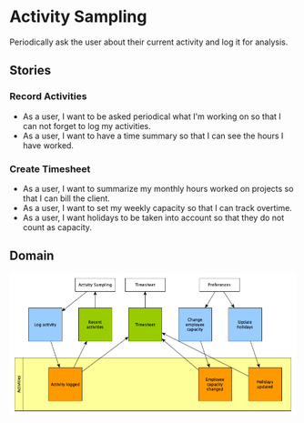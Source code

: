 # Activity Sampling

Periodically ask the user about their current activity and log it for analysis.

## Stories

### Record Activities

- As a user, I want to be asked periodical what I'm working on so that I can not
  forget to log my activities.
- As a user, I want to have a time summary so that I can see the hours I have
  worked.

### Create Timesheet

- As a user, I want to summarize my monthly hours worked on projects so that I
  can bill the client.
- As a user, I want to set my weekly capacity so that I can track overtime.
- As a user, I want holidays to be taken into account so that they do not count
  as capacity.

## Domain

![Event Modelling](event-modelling.png)
